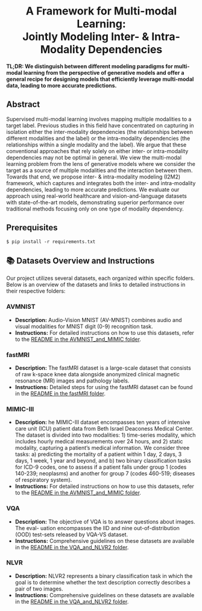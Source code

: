 <div align="center">

# A Framework for Multi-modal Learning:<br> Jointly Modeling Inter- & Intra-Modality Dependencies
</div>

**TL;DR: We distinguish between different modeling paradigms for multi-modal learning from the perspective of generative models and offer a general recipe for designing models that efficiently leverage multi-modal data, leading to more accurate predictions.**


## Abstract
Supervised multi-modal learning involves mapping multiple modalities to a target label.
Previous studies in this field have concentrated on capturing in isolation either the inter-modality dependencies (the relationships between different modalities and the label) or the intra-modality dependencies (the relationships within a single modality and the label). 
We argue that these conventional approaches that rely solely on either inter- or intra-modality dependencies may not be optimal in general.
We view the multi-modal learning problem from the lens of generative models where we consider the target as a source of multiple modalities and the interaction between them. Towards that end, we propose inter- \& intra-modality modeling (I2M2) framework, which captures and integrates both the inter- and intra-modality dependencies, leading to more accurate predictions. 
We evaluate our approach using real-world healthcare and vision-and-language datasets with state-of-the-art models, demonstrating superior performance over traditional methods focusing only on one type of modality dependency. 

## Prerequisites

```
$ pip install -r requirements.txt
```

## 📚 Datasets Overview and Instructions

Our project utilizes several datasets, each organized within specific folders. Below is an overview of the datasets and links to detailed instructions in their respective folders:

### AVMNIST
- **Description:** Audio-Vision MNIST (AV-MNIST) combines audio and visual modalities for MNIST digit (0-9) recognition task. 
- **Instructions:** For detailed instructions on how to use this datasets, refer to the [README in the AVMNIST_and_MIMIC folder](/avmnist_and_mimic/README.md).

### fastMRI
- **Description:** The fastMRI dataset is a large-scale dataset that consists of raw k-space knee data alongside anonymized clinical magnetic resonance (MR) images and pathology labels.
- **Instructions:** Detailed steps for using the fastMRI dataset can be found in the [README in the fastMRI folder](/fastMRI/README.md).

### MIMIC-III
- **Description:** he MIMIC-III dataset encompasses ten years of intensive care unit (ICU) patient data
from Beth Israel Deaconess Medical Center. The dataset is divided into two modalities: 1) time-series modality, which
includes hourly medical measurements over 24 hours, and 2) static modality, capturing a patient’s medical information.
We consider three tasks: a) predicting the mortality of a patient within 1 day, 2 days, 3 days, 1 week, 1 year and beyond, and b) two binary classification tasks for ICD-9 codes, one to assess if a patient falls under group 1 (codes 140-239; neoplasms) and another for group 7 (codes 460-519; diseases of respiratory system).
- **Instructions:** For detailed instructions on how to use this datasets, refer to the [README in the AVMNIST_and_MIMIC folder](/avmnist_and_mimic/README.md).

### VQA
- **Description:** The objective of VQA is to answer
questions about images. The eval-
uation encompasses the IID and nine out-of-distribution
(OOD) test-sets released by VQA-VS dataset.
- **Instructions:** Comprehensive guidelines on these datasets are available in the [README in the VQA_and_NLVR2 folder](/vqa_nlvr/README.md).

### NLVR
- **Description:** NLVR2 represents a binary classification task in which the goal is to determine whether the
text description correctly describes a pair of two images.
- **Instructions:** Comprehensive guidelines on these datasets are available in the [README in the VQA_and_NLVR2 folder](/vqa_nlvr/README.md).

